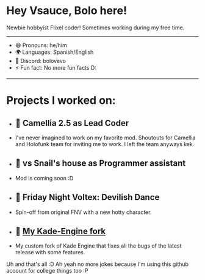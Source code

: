 # Hey Vsauce, Bolo here!

Newbie hobbyist Flixel coder! 
Sometimes working during my free time.

---------------------------------------

- 😄 Pronouns: he/him 
- 🌍 Languages: Spanish/English
- 📱 Discord: bolovevo
- ⚡ Fun fact: No more fun facts D:

---------------------------------------

# Projects I worked on:
- ## 🔭 Camellia 2.5 as Lead Coder 
- I've never imagined to work on my favorite mod. Shoutouts for Camellia and Holofunk team for inviting me to work. I left the team anyways kek.
- ## 🐌 vs Snail's house as Programmer assistant
- Mod is coming soon :D
- ## 🎵 Friday Night Voltex: Devilish Dance
- Spin-off from original FNV with a new hotty character.
- ## 🌱 [My Kade-Engine fork](https://github.com/BoloVEVO/Kade-Engine-Public)
- My custom fork of Kade Engine that fixes all the bugs of the latest release with some features. 

Uh and that's all :D
Ah yeah no more jokes because I'm using this github account for college things too :P 


<!--
**BoloVEVO/BoloVEVO** is a ✨ _special_ ✨ repository because its `README.md` (this file) appears on your GitHub profile.

Here are some ideas to get you started:

- 🔭 I’m currently working on ...
- 🌱 I’m currently learning ...
- 👯 I’m looking to collaborate on ...
- 🤔 I’m looking for help with ...
- 💬 Ask me about ...
- 📫 How to reach me: ...
- 😄 Pronouns: ...
- ⚡ Fun fact: ...
-->
